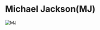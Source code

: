 # Michael Jackson(MJ)
![MJ](https://www.google.com/url?sa=i&url=https%3A%2F%2Fwww.reddit.com%2Fr%2FMichaelJackson%2Fcomments%2F15hqoe1%2Fwhich_artists_could_be_as_big_as_mj_today%2F&psig=AOvVaw1d02Qo5JZMs-OgK1FNhYSR&ust=1730209133562000&source=images&cd=vfe&opi=89978449&ved=0CBQQjRxqFwoTCNC5zbOZsYkDFQAAAAAdAAAAABAR)